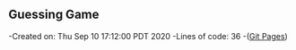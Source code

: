 ## Guessing Game
-Created on: Thu Sep 10 17:12:00 PDT 2020
-Lines of code:
      36
-([Git Pages](https://pages.github.com/))
